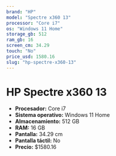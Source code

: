 ```yaml
---
brand: "HP"
model: "Spectre x360 13"
processor: "Core i7"
os: "Windows 11 Home"
storage_gb: 512
ram_gb: 16
screen_cm: 34.29
touch: "No"
price_usd: 1580.16
slug: "hp-spectre-x360-13"
---
```


# HP Spectre x360 13

- **Procesador:** Core i7
- **Sistema operativo:** Windows 11 Home
- **Almacenamiento:** 512 GB
- **RAM:** 16 GB
- **Pantalla:** 34.29 cm
- **Pantalla táctil:** No
- **Precio:** $1580.16
